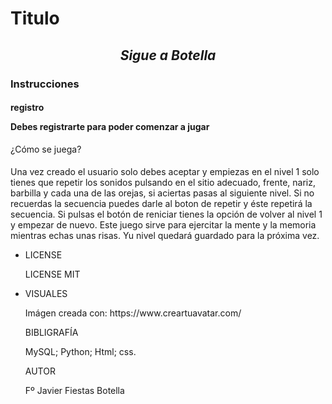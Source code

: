<!DOCTYPE html>
<html lang="en">
<head>
    <meta charset="UTF-8">
    <meta http-equiv="X-UA-Compatible" content="IE=edge">
    <meta name="viewport" content="width=device-width, initial-scale=1.0">
    <title>Sigue a Botella</title>
    <link rel="stylesheet" href="css/estilo.css">
</head>
<body>
    <b></b>
    <h1 name="titulo1"><b>Titulo</b></h1>   
    <h2 name="titulo2" align="center"><i>Sigue a Botella</i></h2>
    <div id="container">
        <h3 name="titulo3">Instrucciones</h3>
        <h4 name="titulo4">registro <p>Debes registrarte para poder comenzar a jugar</p></h4>¿Cómo se juega?
        <h4></h4>
        <p name="escritura"<font color="blue">Una vez creado el usuario solo debes aceptar 
            y empiezas en el nivel 1 solo tienes que repetir los sonidos pulsando en el sitio adecuado, frente, 
            nariz, barbilla y cada una de las orejas, si aciertas pasas al siguiente nivel. Si no recuerdas la 
            secuencia puedes darle al boton de repetir y éste repetirá la secuencia.
            Si pulsas el botón de reniciar tienes la opción de volver al nivel 1 y empezar de nuevo.
            Este juego sirve para ejercitar la mente y la memoria mientras echas unas risas.
            Yu nivel quedará guardado para la próxima vez.
        </p></font>
    </div>
     <div><ul>
        <li <font color="red">LICENSE
            <p>LICENSE MIT</p>
        </li></font>
        <li <font color="red">VISUALES
            <p>Imágen creada con: https://www.creartuavatar.com/</p>
        </li></font>
        <li<font color="red">BIBLIGRAFÍA</font>
            <p>MySQL; Python; Html; css.
            </p>
        </li></font>
        <li<font color="red">AUTOR
            <p>Fº Javier Fiestas Botella</p>
        </li></font>
    </ul></div>
    
</body>
</html>
